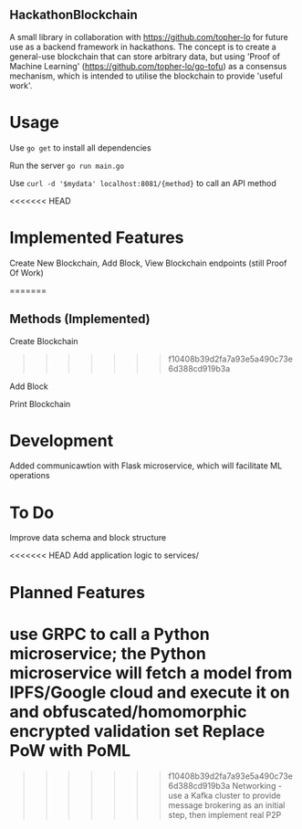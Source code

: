 ## HackathonBlockchain

A small library in collaboration with https://github.com/topher-lo for future use as a backend framework in hackathons. The concept is to create a general-use blockchain that can store arbitrary data, but using 'Proof of Machine Learning' (https://github.com/topher-lo/go-tofu)  as a consensus mechanism, which is intended to utilise the blockchain to provide 'useful work'.

# Usage
Use `go get` to install all dependencies

Run the server `go run main.go`

Use `curl -d '$mydata' localhost:8081/{method}` to call an API method

<<<<<<< HEAD
# Implemented Features
Create New Blockchain, Add Block, View Blockchain endpoints (still Proof Of Work)

=======
## Methods (Implemented)
Create Blockchain
>>>>>>> f10408b39d2fa7a93e5a490c73e6d388cd919b3a

Add Block

Print Blockchain


# Development
Added communicawtion with Flask microservice, which will facilitate ML operations

# To Do
Improve data schema and block structure

<<<<<<< HEAD
Add application logic to services/


# Planned Features 
use GRPC to call a Python microservice; the Python microservice will fetch a model from IPFS/Google cloud and execute it on and obfuscated/homomorphic encrypted validation set
Replace PoW with PoML
=======
>>>>>>> f10408b39d2fa7a93e5a490c73e6d388cd919b3a
Networking - use a Kafka cluster to provide message brokering as an initial step, then implement real P2P
